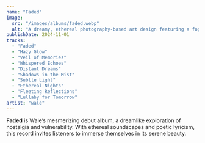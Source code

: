 ```yaml
---
name: "Faded"
image:
  src: "/images/albums/faded.webp"
  alt: "A dreamy, ethereal photography-based art design featuring a foggy meadow at sunrise with soft pastel hues of lavender and blue, and a faint glowing horizon."
publishDate: 2024-11-01
tracks:
  - "Faded"
  - "Hazy Glow"
  - "Veil of Memories"
  - "Whispered Echoes"
  - "Distant Dreams"
  - "Shadows in the Mist"
  - "Subtle Light"
  - "Ethereal Nights"
  - "Fleeting Reflections"
  - "Lullaby for Tomorrow"
artist: "wale"
---
```


**Faded** is Wale’s mesmerizing debut album, a dreamlike exploration of nostalgia and vulnerability. With ethereal soundscapes and poetic lyricism, this record invites listeners to immerse themselves in its serene beauty.
